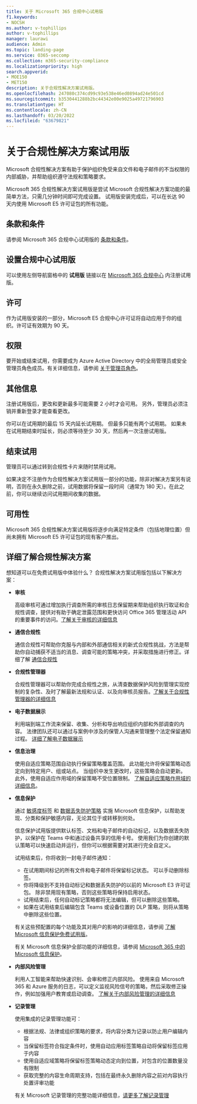 ```yaml
---
title: 关于 Microsoft 365 合规中心试用版
f1.keywords:
- NOCSH
ms.author: v-tophillips
author: v-tophillips
manager: laurawi
audience: Admin
ms.topic: landing-page
ms.service: O365-seccomp
ms.collection: m365-security-compliance
ms.localizationpriority: high
search.appverid:
- MOE150
- MET150
description: 关于合规性解决方案试用版。
ms.openlocfilehash: 247080c374cd99c93e538e46ed0894ad24e501cd
ms.sourcegitcommit: b3530441288b2bc44342e00e9025a49721796903
ms.translationtype: HT
ms.contentlocale: zh-CN
ms.lasthandoff: 03/20/2022
ms.locfileid: "63679821"
---
```

# <a name="about-the-compliance-solutions-trial"></a>关于合规性解决方案试用版

Microsoft 合规性解决方案有助于保护组织免受来自文件和电子邮件的不当权限的内部威胁，并帮助组织遵守法规和策略要求。

Microsoft 365 合规性解决方案试用版是尝试 Microsoft 合规性解决方案功能的最简单方法，只需几分钟时间即可完成设置。 试用版安装完成后，可以在长达 90 天内使用 Microsoft E5 许可证包的所有功能。

## <a name="terms-and-conditions"></a>条款和条件

请参阅 Microsoft 365 合规中心试用版的 [条款和条件](terms-conditions.md)。

## <a name="set-up-a-compliance-trial"></a>设置合规中心试用版

可以使用左侧导航窗格中的 **试用版** 链接以在 [Microsoft 365 合规中心](https://go.microsoft.com/fwlink/p/?linkid=2077149) 内注册试用版。

## <a name="licensing"></a>许可

作为试用版安装的一部分，Microsoft E5 合规中心许可证将自动应用于你的组织。许可证有效期为 90 天。

## <a name="permissions"></a>权限

要开始或结束试用，你需要成为 Azure Active Directory 中的全局管理员或安全管理员角色成员。有关详细信息，请参阅 [关于管理员角色](../admin/add-users/about-admin-roles.md)。

## <a name="additional-information"></a>其他信息

注册试用版后，更改和更新最多可能需要 2 小时才会可用。 另外，管理员必须注销并重新登录才能查看更改。

你可以在试用期的最后 15 天内延长试用期。 但最多只能有两个试用期。 如果未在试用期结束时延长，则必须等待至少 30 天，然后再一次注册试用版。

## <a name="ending-the-trial"></a>结束试用

管理员可以通过转到合规性卡片来随时禁用试用。

如果决定不注册作为合规性解决方案试用版一部分的功能，除非对解决方案另有说明，否则在永久删除之前，试用数据将保留一段时间（通常为 180 天）。在此之前，你可以继续访问试用期间收集的数据。

## <a name="availability"></a>可用性

Microsoft 365 合规性解决方案试用版将逐步向满足特定条件（包括地理位置）但尚未拥有 Microsoft E5 许可证包的现有客户推出。

## <a name="learn-more-about-compliance-solutions"></a>详细了解合规性解决方案

想知道可以在免费试用版中体验什么？ 合规性解决方案试用版包括以下解决方案：

- **审核**

  高级审核可通过增加执行调查所需的审核日志保留期来帮助组织执行取证和合规性调查，提供对有助于确定泄露范围和更快访问 Office 365 管理活动 API 的重要事件的访问。[了解关于审核的详细信息](advanced-audit.md)

- **通信合规性**

  通信合规性可帮助你克服与内部和外部通信相关的新式合规性挑战，方法是帮助你自动捕获不适当的消息、调查可能的策略冲突，并采取措施进行修正。详细了解 [通信合规性](communication-compliance.md)

- **合规性管理器**

  合规性管理器可以帮助你完成合规性之旅，从清查数据保护风险到管理实现控制的复杂性、及时了解最新法规和认证、以及向审核员报告。[了解关于合规性管理器的详细信息](compliance-manager.md)

- **电子数据展示**

  利用端到端工作流来保留、收集、分析和导出响应组织内部和外部调查的内容。 法律团队还可以通过与案例中涉及的保管人沟通来管理整个法定保留通知过程。 [详细了解电子数据展示](ediscovery.md)

- **信息治理**

  使用自适应策略范围自动执行保留策略覆盖范围。 此功能允许将保留策略动态定向到特定用户、组或站点。 当组织中发生更改时，这些策略会自动更新。 此外，使用自适应作用域的保留策略不受位置限制。 [了解自适应策略作用域的详细信息](create-retention-policies.md)。

- **信息保护**

  通过 [敏感度标签](sensitivity-labels.md) 和 [数据丢失防护策略](dlp-learn-about-dlp.md) 实施 Microsoft 信息保护，以帮助发现、分类和保护敏感内容，无论其位于或转移到何处。

  信息保护试用版提供默认标签、文档和电子邮件的自动标记，以及数据丢失防护，以保护在 Teams 中和通过设备共享的信用卡号。 使用我们为你创建的默认策略可以快速启动并运行，但你可以根据需要对其进行完全自定义。

    试用结束后，你将收到一封电子邮件通知：

  - 在试用期间标记的所有文件和电子邮件将保留标记状态。 可以手动删除标签。
  - 你将降级到不支持自动标记和数据丢失防护的以前的 Microsoft E3 许可证包。 除非禁用现有策略，否则这些策略将保持启用状态。
  - 试用结束后，任何自动标记策略都将无法编辑，但可以删除这些策略。
  - 如果在试用结束后编辑包含 Teams 或设备位置的 DLP 策略，则将从策略中删除这些位置。

  有关这些预配置的每个功能及其对用户的影响的详细信息，请参阅 [了解 Microsoft 信息保护免费试用版](mip-easy-trials.md)。

  有关 Microsoft 信息保护全部功能的详细信息，请参阅 [Microsoft 365 中的 Microsoft 信息保护](information-protection.md)。

- **内部风险管理**

  利用人工智能来帮助快速识别、会审和修正内部风险。 使用来自 Microsoft 365 和 Azure 服务的日志，可以定义监视风险信号的策略，然后采取修正操作，例如加强用户教育或启动调查。 [了解关于内部风险管理的详细信息](insider-risk-management-solution-overview.md)

<!--
- **privacy management**

    Privacy management helps your organization understand and manage the personal data in your Microsoft 365 environment, remediate potential privacy risks, and fulfill subject rights requests. [Learn more](/privacy/solutions/privacymanagement/privacy-management)
-->

- **记录管理**

  使用集成的记录管理功能可：
  - 根据法规、法律或组织策略的要求，将内容分类为记录以防止用户编辑内容
  - 当保留标签符合指定条件时，使用自动应用标签策略自动将保留标签应用于内容
  - 使用自适应域策略将保留标签策略动态定向到位置，对包含的位置数量没有限制
  - 获取完整的内容生命周期支持，包括在最终永久删除内容之前对内容执行处置评审功能

  有关 Microsoft 记录管理的完整功能详细信息，[请更多了解记录管理](records-management.md)
